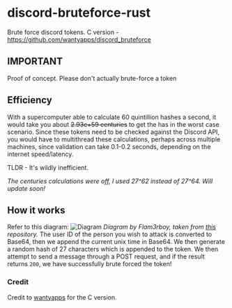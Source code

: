 # discord-bruteforce-rust
Brute force discord tokens.
C version - https://github.com/wantyapps/discord_bruteforce
## IMPORTANT
Proof of concept. Please don't actually brute-force a token
## Efficiency
With a supercomputer able to calculate 60 quintillion hashes a second, it would take you about ~~2.93e+59 centuries~~ to get the has in the worst case scenario. Since these tokens need to be checked against the Discord API, you would have to multithread these calculations, perhaps across multiple machines, since validation can take 0.1-0.2 seconds, depending on the internet speed/latency.

TLDR - It's wildly inefficient.


*The centuries calculations were off, I used 27^62 instead of 27^64. Will update soon!*

## How it works
Refer to this diagram:
![Diagram](https://user-images.githubusercontent.com/34555296/120932740-4ca47480-c6f7-11eb-9270-6fb3fbbd856c.png)
*Diagram by Flam3rboy, taken from [this](https://github.com/hxr404/Discord-Console-hacks) repository.*
The user ID of the person you wish to attack is converted to Base64, then we append the current unix time in Base64. We then generate a random hash of 27 characters which is appended to the token. We then attempt to send a message through a POST request, and if the result returns `200`, we have successfully brute forced the token!
### Credit
Credit to [wantyapps](https://github.com/wantyapps/) for the C version.
